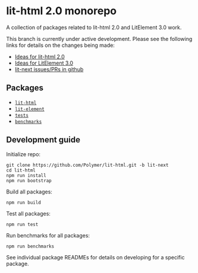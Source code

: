 # lit-html 2.0 monorepo

A collection of packages related to lit-html 2.0 and LitElement 3.0 work.

This branch is currently under active development. Please see the
following links for details on the changes being made:

* [Ideas for lit-html 2.0](https://github.com/Polymer/lit-html/issues/1182)
* [Ideas for LitElement 3.0](https://github.com/Polymer/lit-element/issues/1077)
* [lit-next issues/PRs in github](https://github.com/Polymer/lit-html/issues?q=is%3Aissue+label%3Alit-next+)

## Packages

* [`lit-html`](./packages/lit-html)
* [`lit-element`](./packages/lit-element)
* [`tests`](./packages/tests)
* [`benchmarks`](./packages/benchmarks)

## Development guide

Initialize repo:

```
git clone https://github.com/Polymer/lit-html.git -b lit-next
cd lit-html
npm run install
npm run bootstrap
```

Build all packages:

```
npm run build
```

Test all packages:

```
npm run test
```

Run benchmarks for all packages:

```
npm run benchmarks
```

See individual package READMEs for details on developing for a specific package.
